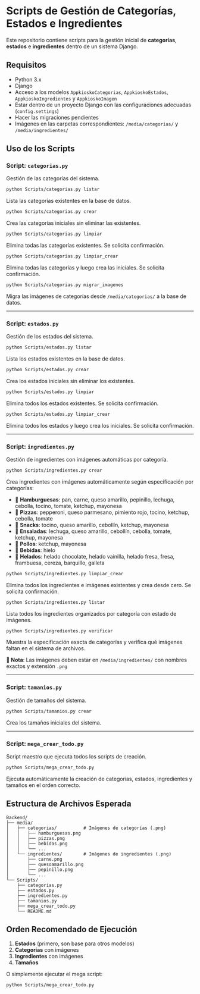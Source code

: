 # Scripts de Gestión de Categorías, Estados e Ingredientes

Este repositorio contiene scripts para la gestión inicial de **categorías**, **estados** e **ingredientes** dentro de un sistema Django.

## Requisitos

- Python 3.x
- Django
- Acceso a los modelos `AppkioskoCategorias`, `AppkioskoEstados`, `AppkioskoIngredientes` y `AppkioskoImagen`
- Estar dentro de un proyecto Django con las configuraciones adecuadas (`config.settings`)
- Hacer las migraciones pendientes
- Imágenes en las carpetas correspondientes: `/media/categorias/` y `/media/ingredientes/`

## Uso de los Scripts

### Script: `categorias.py`

Gestión de las categorías del sistema.

```bash
python Scripts/categorias.py listar
```
Lista las categorías existentes en la base de datos.

```bash
python Scripts/categorias.py crear
```
Crea las categorías iniciales sin eliminar las existentes.

```bash
python Scripts/categorias.py limpiar
```
Elimina todas las categorías existentes. Se solicita confirmación.

```bash
python Scripts/categorias.py limpiar_crear
```
Elimina todas las categorías y luego crea las iniciales. Se solicita confirmación.

```bash
python Scripts/categorias.py migrar_imagenes
```
Migra las imágenes de categorías desde `/media/categorias/` a la base de datos.

---

### Script: `estados.py`

Gestión de los estados del sistema.

```bash
python Scripts/estados.py listar
```
Lista los estados existentes en la base de datos.

```bash
python Scripts/estados.py crear
```
Crea los estados iniciales sin eliminar los existentes.

```bash
python Scripts/estados.py limpiar
```
Elimina todos los estados existentes. Se solicita confirmación.

```bash
python Scripts/estados.py limpiar_crear
```
Elimina todos los estados y luego crea los iniciales. Se solicita confirmación.

---

### Script: `ingredientes.py`

Gestión de ingredientes con imágenes automáticas por categoría.

```bash
python Scripts/ingredientes.py crear
```
Crea ingredientes con imágenes automáticamente según especificación por categorías:
- 🍔 **Hamburguesas**: pan, carne, queso amarillo, pepinillo, lechuga, cebolla, tocino, tomate, ketchup, mayonesa
- 🍕 **Pizzas**: pepperoni, queso parmesano, pimiento rojo, tocino, ketchup, cebolla, tomate  
- 🍿 **Snacks**: tocino, queso amarillo, cebollín, ketchup, mayonesa
- 🥗 **Ensaladas**: lechuga, queso amarillo, cebollín, cebolla, tomate, ketchup, mayonesa
- 🍗 **Pollos**: ketchup, mayonesa
- 🥤 **Bebidas**: hielo
- 🍦 **Helados**: helado chocolate, helado vainilla, helado fresa, fresa, frambuesa, cereza, barquillo, galleta

```bash
python Scripts/ingredientes.py limpiar_crear
```
Elimina todos los ingredientes e imágenes existentes y crea desde cero. Se solicita confirmación.

```bash
python Scripts/ingredientes.py listar
```
Lista todos los ingredientes organizados por categoría con estado de imágenes.

```bash
python Scripts/ingredientes.py verificar
```
Muestra la especificación exacta de categorías y verifica qué imágenes faltan en el sistema de archivos.

**📝 Nota**: Las imágenes deben estar en `/media/ingredientes/` con nombres exactos y extensión `.png`

---

### Script: `tamanios.py`

Gestión de tamaños del sistema.

```bash
python Scripts/tamanios.py crear
```
Crea los tamaños iniciales del sistema.

---

### Script: `mega_crear_todo.py`

Script maestro que ejecuta todos los scripts de creación.

```bash
python Scripts/mega_crear_todo.py
```
Ejecuta automáticamente la creación de categorías, estados, ingredientes y tamaños en el orden correcto.

## Estructura de Archivos Esperada

```
Backend/
├── media/
│   ├── categorias/          # Imágenes de categorías (.png)
│   │   ├── hamburguesas.png
│   │   ├── pizzas.png
│   │   ├── bebidas.png
│   │   └── ...
│   └── ingredientes/        # Imágenes de ingredientes (.png)
│       ├── carne.png
│       ├── quesoamarillo.png
│       ├── pepinillo.png
│       └── ...
└── Scripts/
    ├── categorias.py
    ├── estados.py
    ├── ingredientes.py
    ├── tamanios.py
    ├── mega_crear_todo.py
    └── README.md
```

## Orden Recomendado de Ejecución

1. **Estados** (primero, son base para otros modelos)
2. **Categorías** con imágenes
3. **Ingredientes** con imágenes  
4. **Tamaños**

O simplemente ejecutar el mega script:
```bash
python Scripts/mega_crear_todo.py
```